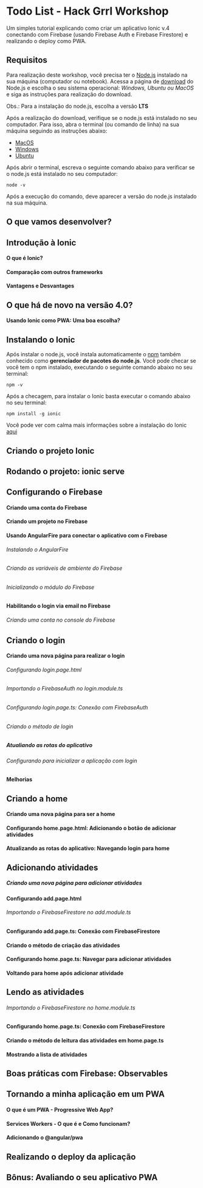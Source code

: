 # Todo List - Hack Grrl Workshop

Um simples tutorial explicando como criar um aplicativo Ionic v.4 conectando com Firebase (usando Firebase Auth e Firebase Firestore) e realizando o deploy como PWA.

## Requisitos

Para realização deste workshop, você precisa ter o [Node.js](https://nodejs.org/en/download/) instalado na sua máquina (computador ou notebook).
Acessa a página de [download](https://nodejs.org/en/download/) do Node.js e escolha o seu sistema operacional: *Windows, Ubuntu ou MacOS* e siga as instruções para realização do download.

Obs.: Para a instalação do node.js, escolha a versão **LTS**

Após a realização do download, verifique se o node.js está instalado no seu computador.
Para isso, abra o terminal (ou comando de linha) na sua máquina seguindo as instruções abaixo:

* [MacOS](https://pt.wikihow.com/Abrir-o-Terminal-no-Mac)
* [Windows](https://pt.wikihow.com/Abrir-o-Prompt-de-Comando-no-Windows)
* [Ubuntu](https://pt.wikihow.com/Abrir-uma-Janela-do-Terminal-no-Ubuntu)

Após abrir o terminal, escreva o seguinte comando abaixo para verificar se o node.js está instalado no seu computador: 

`node -v`

Após a execução do comando, deve aparecer a versão do node.js instalado na sua máquina.


## O que vamos desenvolver?

## Introdução à Ionic

#### O que é Ionic?

#### Comparação com outros frameworks

#### Vantagens e Desvantages

## O que há de novo na versão 4.0?

#### Usando Ionic como PWA: Uma boa escolha?

## Instalando o Ionic

Após instalar o node.js, você instala automaticamente o [npm](https://www.npmjs.com/) também conhecido como **gerenciador de pacotes do node.js**.
Você pode checar se você tem o npm instalado, executando o seguinte comando abaixo no seu terminal:

`npm -v`

Após a checagem, para instalar o Ionic basta executar o comando abaixo no seu terminal:

`npm install -g ionic`

Você pode ver com calma mais informações sobre a instalação do Ionic [aqui](https://ionicframework.com/docs/installation/cli)

## Criando o projeto Ionic

## Rodando o projeto: ionic serve

## Configurando o Firebase

#### Criando uma conta do Firebase

#### Criando um projeto no Firebase

#### Usando AngularFire para conectar o aplicativo com o Firebase

###### Instalando o AngularFire

###### Criando as variáveis de ambiente do Firebase

###### Inicializando o módulo do Firebase

#### Habilitando o login via email no Firebase

###### Criando uma conta no console do Firebase

## Criando o login

#### Criando uma nova página para realizar o login

###### Configurando login.page.html

###### Importando o FirebaseAuth no login.module.ts

###### Configurando login.page.ts: Conexão com FirebaseAuth

###### Criando o método de login

##### Atualiando as rotas do aplicativo

###### Configurando para inicializar a aplicação com login

#### Melhorias

## Criando a home

#### Criando uma nova página para ser a home

#### Configurando home.page.html: Adicionando o botão de adicionar atividades

#### Atualizando as rotas do aplicativo: Navegando login para home

## Adicionando atividades

##### Criando uma nova página para adicionar atividades

#### Configurando add.page.html

###### Importando o FirebaseFirestore no add.module.ts

#### Configurando add.page.ts: Conexão com FirebaseFirestore

#### Criando o método de criação das atividades

#### Configurando home.page.ts: Navegar para adicionar atividades

#### Voltando para home após adicionar atividade

## Lendo as atividades

###### Importando o FirebaseFirestore no home.module.ts

#### Configurando home.page.ts: Conexão com FirebaseFirestore

#### Criando o método de leitura das atividades em home.page.ts

#### Mostrando a lista de atividades

## Boas práticas com Firebase: Observables

## Tornando a minha aplicação em um PWA

#### O que é um PWA - Progressive Web App?

#### Services Workers - O que é e Como funcionam?

#### Adicionando o @angular/pwa

## Realizando o deploy da aplicação

## Bônus: Avaliando o seu aplicativo PWA